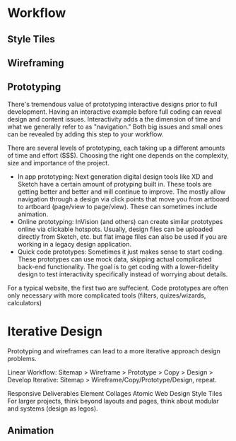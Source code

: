 # Workflow

## Style Tiles

## Wireframing

## Prototyping

There's tremendous value of prototyping interactive designs prior to full development. Having an interactive example before full coding can reveal design and content issues. Interactivity adds a the dimension of time and what we generally refer to as "navigation." Both big issues and small ones can be revealed by adding this step to your workflow.

There are several levels of prototyping, each taking up a different amounts of time and effort (\$\$\$). Choosing the right one depends on the complexity, size and importance of the project.

- In app prototyping: Next generation digital design tools like XD and Sketch have a certain amount of protyping built in. These tools are getting better and better and will continue to improve. The mostly allow navigation through a design via click points that move you from artboard to artboard (page/view to page/view). These can sometimes include animation.
- Online prototyping: InVision (and others) can create similar prototypes online via clickable hotspots. Usually, design files can be uploaded directly from Sketch, etc. but flat image files can also be used if you are working in a legacy design application.
- Quick code prototypes: Sometimes it just makes sense to start coding. These prototypes can use mock data, skipping actual complicated back-end functionality. The goal is to get coding with a lower-fidelity design to test interactivity specifically instead of worrying about details.

For a typical website, the first two are suffecient. Code prototypes are often only necessary with more complicated tools (filters, quizes/wizards, calculators)

# Iterative Design

Prototyping and wireframes can lead to a more iterative approach design problems.

Linear Workflow: Sitemap > Wireframe > Prototype > Copy > Design > Develop
Iterative: Sitemap > Wireframe/Copy/Prototype/Design, repeat.

Responsive Deliverables
Element Collages
Atomic Web Design
Style Tiles
For larger projects, think beyond layouts and pages, think about modular and systems (design as legos).

## Animation
